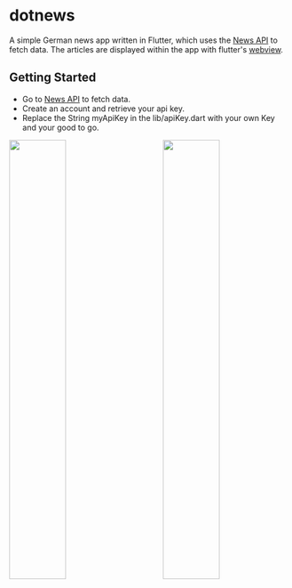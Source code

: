 # dotnews

A simple German news app written in Flutter, which uses the <a href="https://newsapi.org/">News API</a> to fetch data. 
The articles are displayed within the app with flutter's <a href="https://pub.dev/packages/webview_flutter">webview</a>. 

## Getting Started

- Go to <a href="https://newsapi.org/">News API</a> to fetch data.
- Create an account and retrieve your api key.
- Replace the String myApiKey in the lib/apiKey.dart with your own Key and your good to go.

<img align="left" float="right" src="https://i.imgur.com/6aJlpI1.jpg" width="45%">
<img align="right" float="left" src="https://i.imgur.com/Pv5vUms.jpg" width="45%">
